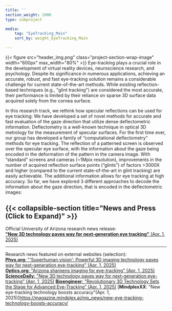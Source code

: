 ```yaml
---
title: ''
section_weight: 1000
type: subproject

media:
    tag: "EyeTracking_Main"
    sort_by: weight_EyeTracking_Main

---
```

{{< figure src="header_img.png" class="project-section-wrap-image" width="600px" max_width="80%" >}}
Eye-tracking plays a crucial role in the development of virtual reality devices, neuroscience research, and psychology. Despite its significance in numerous applications, achieving an accurate, robust, and fast eye-tracking solution remains a considerable challenge for current state-of-the-art methods. While existing reflection-based techniques (e.g., "glint tracking") are considered the most accurate, their performance is limited by their reliance on sparse 3D surface data acquired solely from the cornea surface. 

In this research track, we rethink how specular reflections can be used for eye tracking: We have developed a set of novel methods for accurate and fast evaluation of the gaze direction that utilize dense deflectometric information. Deflectometry is a well-known technique in optical 3D metrology for the measurement of specular surfaces. For the first time ever, our group has developed a family of “computational deflectometry” methods for eye tracking.  The reflection of a patterned screen is observed over the specular eye surface, with the information about the gaze being encoded in the deformation of the pattern in the camera image. With “standard” screens and cameras (~1Mpix resolution), improvements in the number of acquired reflection surface points (“glints”) of factors >3000X and higher (compared to the current state-of-the-art in glint tracking) are easily achievable. The additional information allows for eye tracking at high accuracy. So far, we have explored 3 different approaches to decode the information about the gaze direction, that is encoded in the deflectometric images: 

{{< collapsible-section title="News and Press (Click to Expand)" >}}
--------  
Official University of Arizona research news release:   
[**"New 3D technology paves way for next-generation eye tracking"**  (Apr. 1, 2025)](https://news.arizona.edu/news/new-3d-technology-paves-way-next-generation-eye-tracking)


--------  
Research news featured on external websites (selection):  
[**Phys.org**: "'Superhuman vision': Powerful 3D imaging technology paves way for next-generation eye-tracking" (Apr. 1, 2025)](https://phys.org/news/2025-03-superhuman-vision-powerful-3d-imaging.html)  
[**Optics.org**: "Arizona sharpens imaging for eye-tracking" (Apr. 1, 2025)](https://optics.org/news/16/4/5)  
[**ScienceDaily**: "New 3D technology paves way for next-generation eye-tracking" (Apr. 1, 2025)](https://www.sciencedaily.com/releases/2025/04/250401131530.htm)
[**Bioengineer**: "Revolutionary 3D Technology Sets the Stage for Advanced Eye-Tracking" (Apr. 1, 2025)](https://bioengineer.org/revolutionary-3d-technology-sets-the-stage-for-advanced-eye-tracking-innovations/)
[**MindplexXX**: "New eye-tracking technology boosts accuracy"(Apr. 1, 2025)]https://magazine.mindplex.ai/mp_news/new-eye-tracking-technology-boosts-accuracy/

